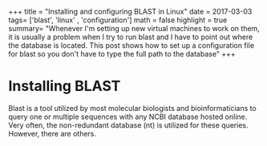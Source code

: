 +++
title = "Installing and configuring BLAST in Linux"
date = 2017-03-03
tags= ['blast', 'linux' , 'configuration']
math = false
highlight = true
summary= "Whenever I'm setting up new virtual machines to work on them, it is usually a problem when I try to run blast and I have to point out where the database is located. This post shows how to set up a configuration file for blast so you don't have to type the full path to the database"
+++


# Installing BLAST

Blast is a tool utilized by most molecular biologists and bioinformaticians to query one or multiple sequences with any NCBI database hosted online. Very often, the non-redundant database (nt) is utilized for these queries. However, there are others.
